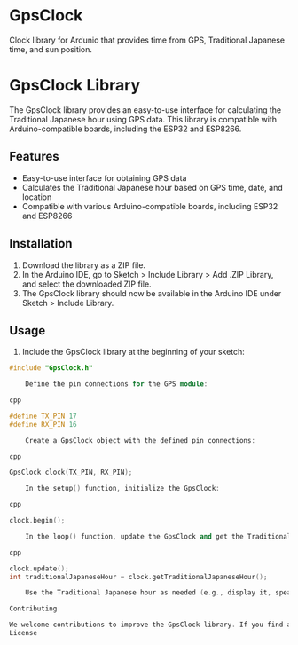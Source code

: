 # GpsClock
Clock library for Ardunio that provides time from GPS, Traditional Japanese time, and sun position.

# GpsClock Library

The GpsClock library provides an easy-to-use interface for calculating the Traditional Japanese hour using GPS data. This library is compatible with Arduino-compatible boards, including the ESP32 and ESP8266.

## Features

- Easy-to-use interface for obtaining GPS data
- Calculates the Traditional Japanese hour based on GPS time, date, and location
- Compatible with various Arduino-compatible boards, including ESP32 and ESP8266

## Installation

1. Download the library as a ZIP file.
2. In the Arduino IDE, go to Sketch > Include Library > Add .ZIP Library, and select the downloaded ZIP file.
3. The GpsClock library should now be available in the Arduino IDE under Sketch > Include Library.

## Usage

1. Include the GpsClock library at the beginning of your sketch:

```cpp
#include "GpsClock.h"

    Define the pin connections for the GPS module:

cpp

#define TX_PIN 17
#define RX_PIN 16

    Create a GpsClock object with the defined pin connections:

cpp

GpsClock clock(TX_PIN, RX_PIN);

    In the setup() function, initialize the GpsClock:

cpp

clock.begin();

    In the loop() function, update the GpsClock and get the Traditional Japanese hour:

cpp

clock.update();
int traditionalJapaneseHour = clock.getTraditionalJapaneseHour();

    Use the Traditional Japanese hour as needed (e.g., display it, speak it using another library, etc.).

Contributing

We welcome contributions to improve the GpsClock library. If you find any bugs or have suggestions for enhancements, please open an issue on the project's GitHub page.
License

